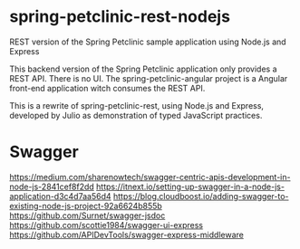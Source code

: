 # spring-petclinic-rest-nodejs
REST version of the Spring Petclinic sample application using Node.js and Express


This backend version of the Spring Petclinic application only provides a REST API. There is no UI. The spring-petclinic-angular project is a Angular front-end application witch consumes the REST API.

This is a rewrite of spring-petclinic-rest, using Node.js and Express, developed by Julio as demonstration of typed JavaScript practices.

# Swagger
https://medium.com/sharenowtech/swagger-centric-apis-development-in-node-js-2841cef8f2dd
https://itnext.io/setting-up-swagger-in-a-node-js-application-d3c4d7aa56d4
https://blog.cloudboost.io/adding-swagger-to-existing-node-js-project-92a6624b855b
https://github.com/Surnet/swagger-jsdoc
https://github.com/scottie1984/swagger-ui-express
https://github.com/APIDevTools/swagger-express-middleware

